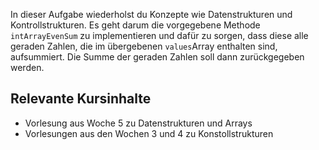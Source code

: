 In dieser Aufgabe wiederholst du Konzepte wie Datenstrukturen und Kontrollstrukturen. Es geht darum die vorgegebene Methode `intArrayEvenSum` zu implementieren und dafür zu sorgen, dass diese alle geraden Zahlen, die im übergebenen `values`Array enthalten sind, aufsummiert. Die Summe der geraden Zahlen soll dann zurückgegeben werden.

## Relevante Kursinhalte
- Vorlesung aus Woche 5 zu Datenstrukturen und Arrays
- Vorlesungen aus den Wochen 3 und 4 zu Konstollstrukturen
